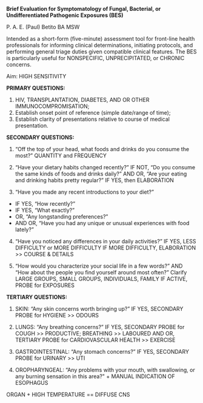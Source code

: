 <b>Brief Evaluation for Symptomatology of Fungal, Bacterial, or Undifferentiated Pathogenic Exposures (BES)</b>

P. A. E. (Paul) Betito BA MSW

Intended as a short-form (five-minute) assessment tool for front-line health professionals for informing clinical determinations, initiating protocols, and performing general triage duties given compatible clinical features. The BES is particularly useful for NONSPECIFIC, UNPRECIPITATED, or CHRONIC concerns.

Aim: HIGH SENSITIVITY

<b>PRIMARY QUESTIONS:</b>

1. HIV, TRANSPLANTATION, DIABETES, AND OR OTHER IMMUNOCOMPROMISATION;
2. Establish onset point of reference (simple date/range of time);
3. Establish clarity of presentations relative to course of medical presentation.

<b>SECONDARY QUESTIONS:</b>

1. “Off the top of your head, what foods and drinks do you consume the most?”
QUANTITY and FREQUENCY

2. “Have your dietary habits changed recently?” IF NOT, “Do you consume the same kinds of foods and drinks daily?” AND OR, “Are your eating and drinking habits pretty regular?”
IF YES, then ELABORATION

3. “Have you made any recent introductions to your diet?”
- IF YES, “How recently?”
- IF YES, “What exactly?”
- OR, “Any longstanding preferences?”
- AND OR, “Have you had any unique or unusual experiences with food lately?”

4. “Have you noticed any differences in your daily activities?”
IF YES, LESS DIFFICULTY or MORE DIFFICULTY 
IF MORE DIFFICULTY, ELABORATION >> COURSE & DETAILS

5. “How would you characterize your social life in a few words?” AND “How about the people you find yourself around most often?” 
Clarify LARGE GROUPS, SMALL GROUPS, INDIVIDUALS, FAMILY
IF ACTIVE, PROBE for EXPOSURES

<b>TERTIARY QUESTIONS:</b>

1. SKIN: “Any skin concerns worth bringing up?”
IF YES, SECONDARY PROBE for HYGIENE >> ODOURS

2. LUNGS: “Any breathing concerns?”
IF YES, SECONDARY PROBE for COUGH >> PRODUCTIVE; BREATHING >> LABOURED
AND OR, TERTIARY PROBE for CARDIOVASCULAR HEALTH >> EXERCISE

3. GASTROINTESTINAL: “Any stomach concerns?”
IF YES, SECONDARY PROBE for URINARY >> UTI

4. OROPHARYNGEAL: “Any problems with your mouth, with swallowing, or any burning sensation in this area?" + MANUAL INDICATION OF ESOPHAGUS

ORGAN + HIGH TEMPERATURE == DIFFUSE CNS


